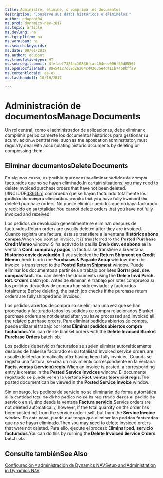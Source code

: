 ```yaml
---
title: Administre, elimine, o comprima los documentos
description: "Conserve sus datos históricos o eliminelos."
author: edupont04
ms.prod: dynamics-nav-2017
ms.topic: article
ms.devlang: na
ms.tgt_pltfrm: na
ms.workload: na
ms.search.keywords: 
ms.date: 09/01/2017
ms.author: edupont
ms.translationtype: HT
ms.sourcegitcommit: 4fefaef7380ac10836fcac404eea006f55d8556f
ms.openlocfilehash: 89e541c7d38d26204c403636e4df11b7468bffa9
ms.contentlocale: es-es
ms.lasthandoff: 10/16/2017

---
```

# <a name="manage-documents"></a><span data-ttu-id="eaf98-103">Administración de documentos</span><span class="sxs-lookup"><span data-stu-id="eaf98-103">Manage Documents</span></span>
<span data-ttu-id="eaf98-104">Un rol central, como el administrador de aplicaciones, debe eliminar o comprimir periódicamente los documentos históricos para gestionar su acumulación.</span><span class="sxs-lookup"><span data-stu-id="eaf98-104">A central role, such as the application administrator, must regularly deal with accumulating historic documents by deleting or compressing them.</span></span>  

## <a name="delete-documents"></a><span data-ttu-id="eaf98-105">Eliminar documentos</span><span class="sxs-lookup"><span data-stu-id="eaf98-105">Delete Documents</span></span>
<span data-ttu-id="eaf98-106">En algunos casos, es posible que necesite eliminar pedidos de compra facturados que no se hayan eliminado.</span><span class="sxs-lookup"><span data-stu-id="eaf98-106">In certain situations, you may need to delete invoiced purchase orders that have not been deleted.</span></span> [!INCLUDE[d365fin](includes/d365fin_md.md)]<span data-ttu-id="eaf98-107"> comprueba que se hayan facturado totalmente los pedidos de compra eliminados.</span><span class="sxs-lookup"><span data-stu-id="eaf98-107"> checks that you have fully invoiced the deleted purchase orders.</span></span> <span data-ttu-id="eaf98-108">No puede eliminar pedidos que no haya facturado y recibido en su totalidad.</span><span class="sxs-lookup"><span data-stu-id="eaf98-108">You cannot delete orders that you have not fully invoiced and received.</span></span>  

<span data-ttu-id="eaf98-109">Los pedidos de devolución generalmente se eliminan después de facturados.</span><span class="sxs-lookup"><span data-stu-id="eaf98-109">Return orders are usually deleted after they are invoiced.</span></span> <span data-ttu-id="eaf98-110">Cuando registra una factura, ésta se transfiere a la ventana **Histórico abono compra**.</span><span class="sxs-lookup"><span data-stu-id="eaf98-110">When you post an invoice, it is transferred to the **Posted Purchase Credit Memo** window.</span></span> <span data-ttu-id="eaf98-111">Si ha activado la casilla **Envío dev. en abono** en la ventana **Conf. compras y pagos**, la factura se transfiere a la ventana **Histórico envío devolución**.</span><span class="sxs-lookup"><span data-stu-id="eaf98-111">If you selected the **Return Shipment on Credit Memo** check box in the **Purchases & Payable Setup** window, then the invoice is transferred to the **Posted Return Shipment** window.</span></span> <span data-ttu-id="eaf98-112">Puede eliminar los documentos a partir de un trabajo por lotes **Borrar ped. dev. compras fact.**.</span><span class="sxs-lookup"><span data-stu-id="eaf98-112">You can delete the documents using the **Delete Invd Purch. Ret. Orders** batch job.</span></span> <span data-ttu-id="eaf98-113">Antes de eliminar, el trabajo por lotes comprueba si los pedidos devueltos de compra han sido enviados y facturados totalmente.</span><span class="sxs-lookup"><span data-stu-id="eaf98-113">Before deleting, the batch job checks if the purchase return orders are fully shipped and invoiced.</span></span>  

<span data-ttu-id="eaf98-114">Los pedidos abiertos de compra no se eliminan una vez que se han procesado y facturado todos los pedidos de compra relacionados.</span><span class="sxs-lookup"><span data-stu-id="eaf98-114">Blanket purchase orders are not deleted after you have processed and invoiced all the related purchase orders.</span></span> <span data-ttu-id="eaf98-115">Para eliminar pedidos abiertos de compra, puede utilizar el trabajo por lotes **Eliminar pedidos abiertos compra facturados**.</span><span class="sxs-lookup"><span data-stu-id="eaf98-115">You can delete blanket orders with the **Delete Invoiced Blanket Purchase Orders** batch job.</span></span>  

<span data-ttu-id="eaf98-116">Los pedidos de servicios facturados se suelen eliminar automáticamente después de haberse facturado en su totalidad.</span><span class="sxs-lookup"><span data-stu-id="eaf98-116">Invoiced service orders are usually deleted automatically after having been fully invoiced.</span></span> <span data-ttu-id="eaf98-117">Cuando se registra una factura, se crea un movimiento correspondiente en la ventana **Facts. ventas (servicio) regis.**</span><span class="sxs-lookup"><span data-stu-id="eaf98-117">When an invoice is posted, a corresponding entry is created in the **Posted Service Invoices** window.</span></span> <span data-ttu-id="eaf98-118">El documento registrado se puede ver en la ventana **Fact. ventas (servicio) regis.**</span><span class="sxs-lookup"><span data-stu-id="eaf98-118">The posted document can be viewed in the **Posted Service Invoice** window.</span></span>  

<span data-ttu-id="eaf98-119">Sin embargo, los pedidos de servicio no se eliminarán de forma automática si la cantidad total de dicho pedido no se ha registrado desde el pedido de servicio en sí, sino desde la ventana **Factura servicio**.</span><span class="sxs-lookup"><span data-stu-id="eaf98-119">Service orders are not deleted automatically, however, if the total quantity on the order has been posted not from the service order itself, but from the **Service Invoice** window.</span></span> <span data-ttu-id="eaf98-120">En este caso, puede que tenga que eliminar los pedidos facturados que no se hayan eliminado.</span><span class="sxs-lookup"><span data-stu-id="eaf98-120">Then you may need to delete invoiced orders that were not deleted.</span></span> <span data-ttu-id="eaf98-121">Para ello, ejecute el proceso **Eliminar ped. servicio facturados**.</span><span class="sxs-lookup"><span data-stu-id="eaf98-121">You can do this by running the **Delete Invoiced Service Orders** batch job.</span></span>  

## <a name="see-also"></a><span data-ttu-id="eaf98-122">Consulte también</span><span class="sxs-lookup"><span data-stu-id="eaf98-122">See Also</span></span>  
[<span data-ttu-id="eaf98-123">Configuración y administración de Dynamics NAV</span><span class="sxs-lookup"><span data-stu-id="eaf98-123">Setup and Administration in Dynamics NAV</span></span>](admin-setup-and-administration.md)  


